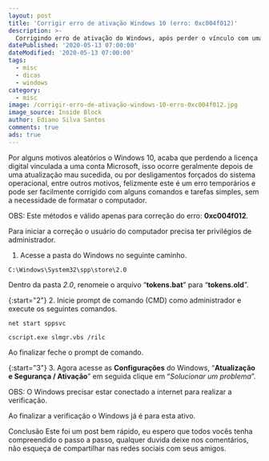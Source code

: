 ```yaml
---
layout: post
title: 'Corrigir erro de ativação Windows 10 (erro: 0xc004f012)'
description: >-
  Corrigindo erro de ativação do Windows, após perder o vínculo com uma licença digital.
datePublished: '2020-05-13 07:00:00'
dateModified: '2020-05-13 07:00:00'
tags:
  - misc
  - dicas
  - windows
category:
  - misc
image: /corrigir-erro-de-ativação-windows-10-erro-0xc004f012.jpg
image_source: Inside Block
author: Ediano Silva Santos
comments: true
ads: true
---
```


Por alguns motivos aleatórios o Windows 10, acaba que perdendo a licença digital vinculada a uma conta Microsoft, isso ocorre geralmente depois de uma atualização mau sucedida, ou por desligamentos forçados do sistema operacional, entre outros motivos, felizmente este é um erro temporários e pode ser facilmente corrigido com alguns comandos e tarefas simples, sem a necessidade de formatar o computador.

OBS: Este métodos e válido apenas para correção do erro: **0xc004f012**.

Para iniciar a correção o usuário do computador precisa ter privilégios de administrador.

1. Acesse a pasta do Windows no seguinte caminho.

```
C:\Windows\System32\spp\store\2.0
```

Dentro da pasta _2.0_, renomeie o arquivo “**tokens.bat**” para “**tokens.old**”.

{:start="2"}
2. Inicie prompt de comando (CMD) como administrador e execute os seguintes comandos.

```
net start sppsvc

cscript.exe slmgr.vbs /rilc
```

Ao finalizar feche o prompt de comando.

{:start="3"}
3. Agora acesse as **Configurações** do Windows, “**Atualização e Segurança / Ativação**” em seguida clique em “_Solucionar um problema_”.

OBS: O Windows precisar estar conectado a internet para realizar a verificação.

Ao finalizar a verificação o Windows já é para esta ativo.

Conclusão
Este foi um post bem rápido, eu espero que todos vocês tenha compreendido o passo a passo, qualquer duvida deixe nos comentários, não esqueça de compartilhar nas redes sociais com seus amigos.